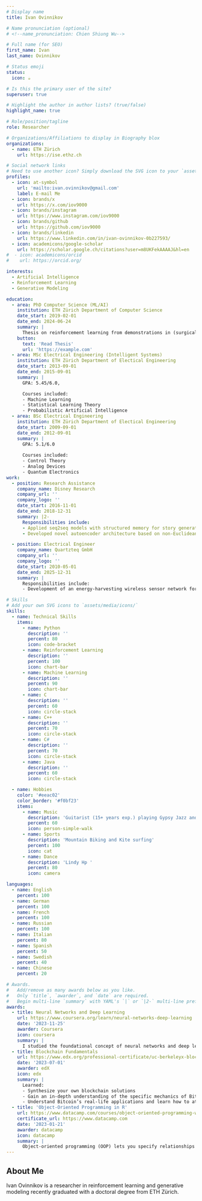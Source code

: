 ```yaml
---
# Display name
title: Ivan Ovinnikov

# Name pronunciation (optional)
# <!--name_pronunciation: Chien Shiung Wu-->

# Full name (for SEO)
first_name: Ivan    
last_name: Ovinnikov

# Status emoji
status:
  icon: ☕️

# Is this the primary user of the site?
superuser: true

# Highlight the author in author lists? (true/false)
highlight_name: true

# Role/position/tagline
role: Researcher

# Organizations/Affiliations to display in Biography blox
organizations:
  - name: ETH Zürich
    url: https://ise.ethz.ch

# Social network links
# Need to use another icon? Simply download the SVG icon to your `assets/media/icons/` folder.
profiles:
  - icon: at-symbol
    url: 'mailto:ivan.ovinnikov@gmail.com'
    label: E-mail Me
  - icon: brands/x
    url: https://x.com/iov9000
  - icon: brands/instagram
    url: https://www.instagram.com/iov9000
  - icon: brands/github
    url: https://github.com/iov9000
  - icon: brands/linkedin
    url: https://www.linkedin.com/in/ivan-ovinnikov-0b227593/
  - icon: academicons/google-scholar
    url: https://scholar.google.ch/citations?user=m8UKFekAAAAJ&hl=en
#  - icon: academicons/orcid
#    url: https://orcid.org/

interests:
  - Artificial Intelligence
  - Reinforcement Learning
  - Generative Modeling

education:
  - area: PhD Computer Science (ML/AI)
    institution: ETH Zürich Department of Computer Science
    date_start: 2019-02-01
    date_end: 2024-06-24
    summary: |
      Thesis on reinforcement learning from demonstrations in (surgical) digital twins. Supervised by Prof. Joachim Buhmann and Prof. Andreas Krause.
    button:
      text: 'Read Thesis'
      url: 'https://example.com'
  - area: MSc Electrical Engineering (Intelligent Systems)
    institution: ETH Zürich Department of Electical Engineering
    date_start: 2013-09-01
    date_end: 2015-09-01
    summary: |
      GPA: 5.45/6.0,

      Courses included:
      - Machine Learning 
      - Statistical Learning Theory
      - Probabilistic Artificial Intelligence
  - area: BSc Electrical Engineering
    institution: ETH Zürich Department of Electical Engineering
    date_start: 2009-09-01
    date_end: 2012-09-01
    summary: |
      GPA: 5.1/6.0
      
      Courses included:
      - Control Theory
      - Analog Devices 
      - Quantum Electronics
work:
  - position: Research Assistance
    company_name: Disney Research 
    company_url: ''
    company_logo: ''
    date_start: 2016-11-01
    date_end: 2018-12-31
    summary: |2-
      Responsibilities include:
      - Applied seq2seq models with structured memory for story generation.
      - Developed novel autoencoder architecture based on non-Euclidean latent space geometry.

  - position: Electrical Engineer 
    company_name: Quartzteq GmbH
    company_url: ''
    company_logo: ''
    date_start: 2010-05-01
    date_end: 2025-12-31
    summary: |
      Responsibilities include:
      - Development of an energy-harvesting wireless sensor network for health monitoring of large electrical machines

# Skills
# Add your own SVG icons to `assets/media/icons/`
skills:
  - name: Technical Skills
    items:
      - name: Python
        description: ''
        percent: 80
        icon: code-bracket
      - name: Reinforcement Learning
        description: ''
        percent: 100
        icon: chart-bar
      - name: Machine Learning
        description: ''
        percent: 90
        icon: chart-bar
      - name: C 
        description: ''
        percent: 60
        icon: circle-stack
      - name: C++ 
        description: ''
        percent: 70
        icon: circle-stack
      - name: C# 
        description: ''
        percent: 70
        icon: circle-stack
      - name: Java 
        description: ''
        percent: 60
        icon: circle-stack

  - name: Hobbies
    color: '#eeac02'
    color_border: '#f0bf23'
    items:
      - name: Music
        description: 'Guitarist (15+ years exp.) playing Gypsy Jazz and Progressive Metal'
        percent: 60
        icon: person-simple-walk
      - name: Sports
        description: 'Mountain Biking and Kite surfing'
        percent: 100
        icon: cat
      - name: Dance
        description: 'Lindy Hp '
        percent: 80
        icon: camera

languages:
  - name: English
    percent: 100
  - name: German
    percent: 100
  - name: French
    percent: 100
  - name: Russian
    percent: 100
  - name: Italian
    percent: 80
  - name: Spanish
    percent: 50
  - name: Swedish
    percent: 40
  - name: Chinese
    percent: 20

# Awards.
#   Add/remove as many awards below as you like.
#   Only `title`, `awarder`, and `date` are required.
#   Begin multi-line `summary` with YAML's `|` or `|2-` multi-line prefix and indent 2 spaces below.
awards:
  - title: Neural Networks and Deep Learning
    url: https://www.coursera.org/learn/neural-networks-deep-learning
    date: '2023-11-25'
    awarder: Coursera
    icon: coursera
    summary: |
      I studied the foundational concept of neural networks and deep learning. By the end, I was familiar with the significant technological trends driving the rise of deep learning; build, train, and apply fully connected deep neural networks; implement efficient (vectorized) neural networks; identify key parameters in a neural network’s architecture; and apply deep learning to your own applications.
  - title: Blockchain Fundamentals
    url: https://www.edx.org/professional-certificate/uc-berkeleyx-blockchain-fundamentals
    date: '2023-07-01'
    awarder: edX
    icon: edx
    summary: |
      Learned:
      - Synthesize your own blockchain solutions
      - Gain an in-depth understanding of the specific mechanics of Bitcoin
      - Understand Bitcoin’s real-life applications and learn how to attack and destroy Bitcoin, Ethereum, smart contracts and Dapps, and alternatives to Bitcoin’s Proof-of-Work consensus algorithm
  - title: 'Object-Oriented Programming in R'
    url: https://www.datacamp.com/courses/object-oriented-programming-with-s3-and-r6-in-r
    certificate_url: https://www.datacamp.com
    date: '2023-01-21'
    awarder: datacamp
    icon: datacamp
    summary: |
      Object-oriented programming (OOP) lets you specify relationships between functions and the objects that they can act on, helping you manage complexity in your code. This is an intermediate level course, providing an introduction to OOP, using the S3 and R6 systems. S3 is a great day-to-day R programming tool that simplifies some of the functions that you write. R6 is especially useful for industry-specific analyses, working with web APIs, and building GUIs.
---
```


## About Me

Ivan Ovinnikov is a researcher in reinforcement learning and generative modeling recently graduated with a doctoral degree from ETH Zürich.

